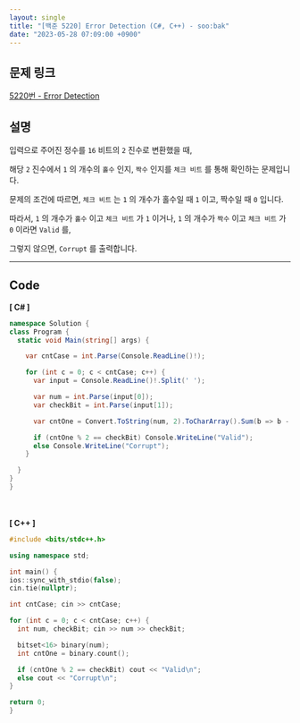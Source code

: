 ```yaml
---
layout: single
title: "[백준 5220] Error Detection (C#, C++) - soo:bak"
date: "2023-05-28 07:09:00 +0900"
---
```


## 문제 링크
  [5220번 - Error Detection](https://www.acmicpc.net/problem/5220)

## 설명
입력으로 주어진 정수를 `16` 비트의 `2` 진수로 변환했을 때,<br>

해당 `2` 진수에서 `1` 의 개수의 `홀수` 인지, `짝수` 인지를 `체크 비트` 를 통해 확인하는 문제입니다. <br>

문제의 조건에 따르면, `체크 비트` 는 `1` 의 개수가 홀수일 때 `1` 이고, 짝수일 때 `0` 입니다. <br>

따라서, `1` 의 개수가 `홀수` 이고 `체크 비트` 가 `1` 이거나, `1` 의 개수가 `짝수` 이고 `체크 비트` 가 `0` 이라면 `Valid` 를, <br>

그렇지 않으면, `Corrupt` 를 출력합니다. <br>

- - -

## Code
<b>[ C# ] </b>
<br>

  ```c#
namespace Solution {
  class Program {
    static void Main(string[] args) {

      var cntCase = int.Parse(Console.ReadLine()!);

      for (int c = 0; c < cntCase; c++) {
        var input = Console.ReadLine()!.Split(' ');

        var num = int.Parse(input[0]);
        var checkBit = int.Parse(input[1]);

        var cntOne = Convert.ToString(num, 2).ToCharArray().Sum(b => b - '0');

        if (cntOne % 2 == checkBit) Console.WriteLine("Valid");
        else Console.WriteLine("Corrupt");
      }

    }
  }
}
  ```
<br><br>
<b>[ C++ ] </b>
<br>

  ```c++
#include <bits/stdc++.h>

using namespace std;

int main() {
  ios::sync_with_stdio(false);
  cin.tie(nullptr);

  int cntCase; cin >> cntCase;

  for (int c = 0; c < cntCase; c++) {
    int num, checkBit; cin >> num >> checkBit;

    bitset<16> binary(num);
    int cntOne = binary.count();

    if (cntOne % 2 == checkBit) cout << "Valid\n";
    else cout << "Corrupt\n";
  }

  return 0;
}
  ```
